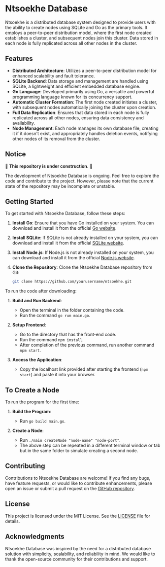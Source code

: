 # Ntsoekhe Database

Ntsoekhe is a distributed database system designed to provide users with the ability to create nodes using SQLite and Go as the primary tools. It employs a peer-to-peer distribution model, where the first node created establishes a cluster, and subsequent nodes join this cluster. Data stored in each node is fully replicated across all other nodes in the cluster.

## Features

- **Distributed Architecture**: Utilizes a peer-to-peer distribution model for enhanced scalability and fault tolerance.
- **SQLite Backend**: Data storage and management are handled using SQLite, a lightweight and efficient embedded database engine.
- **Go Language**: Developed primarily using Go, a versatile and powerful programming language known for its concurrency support.
- **Automatic Cluster Formation**: The first node created initiates a cluster, with subsequent nodes automatically joining the cluster upon creation.
- **Full Data Replication**: Ensures that data stored in each node is fully replicated across all other nodes, ensuring data consistency and availability.
- **Node Management**: Each node manages its own database file, creating it if it doesn't exist, and appropriately handles deletion events, notifying other nodes of its removal from the cluster.


## Notice

🚧 **This repository is under construction.** 🚧

The development of Ntsoekhe Database is ongoing. Feel free to explore the code and contribute to the project. However, please note that the current state of the repository may be incomplete or unstable.


## Getting Started

To get started with Ntsoekhe Database, follow these steps:

1. **Install Go**: Ensure that you have Go installed on your system. You can download and install it from the official [Go website](https://golang.org/).

2. **Install SQLite**: If SQLite is not already installed on your system, you can download and install it from the official [SQLite website](https://sqlite.org/download.html).

3. **Install Node.js**: If Node.js is not already installed on your system, you can download and install it from the official [Node.js website](https://nodejs.org/).

4. **Clone the Repository**: Clone the Ntsoekhe Database repository from Git:

   ```bash
   git clone https://github.com/yourusername/ntsoekhe.git


To run the code after downloading:

1. **Build and Run Backend**:
   - Open the terminal in the folder containing the code.
   - Run the command `go run main.go`.

2. **Setup Frontend**:
   - Go to the directory that has the front-end code.
   - Run the command `npm install`.
   - After completion of the previous command, run another command `npm start`.

3. **Access the Application**:
   - Copy the localhost link provided after starting the frontend (`npm start`) and paste it into your browser.

## To Create a Node

To run the program for the first time:

1. **Build the Program**:
   - Run `go build main.go`.

2. **Create a Node**:
   - Run `./main createNode "node-name" "node-port"`.
   - The above step can be repeated in a different terminal window or tab but in the same folder to simulate creating a second node.

## Contributing

Contributions to Ntsoekhe Database are welcome! If you find any bugs, have feature requests, or would like to contribute enhancements, please open an issue or submit a pull request on the [GitHub repository](https://github.com/yourusername/ntsoekhe).

## License

This project is licensed under the MIT License. See the [LICENSE](LICENSE) file for details.

## Acknowledgments

Ntsoekhe Database was inspired by the need for a distributed database solution with simplicity, scalability, and reliability in mind. We would like to thank the open-source community for their contributions and support.


